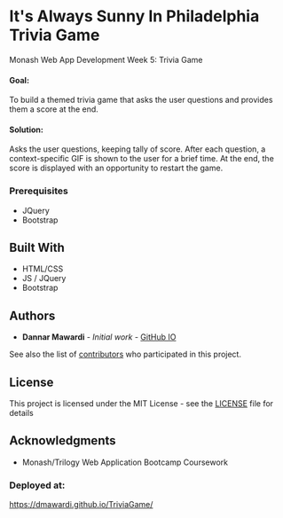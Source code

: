 # It's Always Sunny In Philadelphia Trivia Game
Monash Web App Development Week 5: Trivia Game

#### Goal: 
To build a themed trivia game that asks the user questions and provides them a score at the end.

#### Solution:
Asks the user questions, keeping tally of score.  After each question, a context-specific GIF is shown to the user for a brief time.  At the end, the score is displayed with an opportunity to restart the game.


### Prerequisites

* JQuery
* Bootstrap

## Built With

* HTML/CSS
* JS / JQuery
* Bootstrap

## Authors

* **Dannar Mawardi** - *Initial work* - [GitHub IO](https://dmawardi.github.io)

See also the list of [contributors](https://github.com/dmawardi/project/contributors) who participated in this project.

## License

This project is licensed under the MIT License - see the [LICENSE](LICENSE) file for details

## Acknowledgments

* Monash/Trilogy Web Application Bootcamp Coursework


### Deployed at:
https://dmawardi.github.io/TriviaGame/
